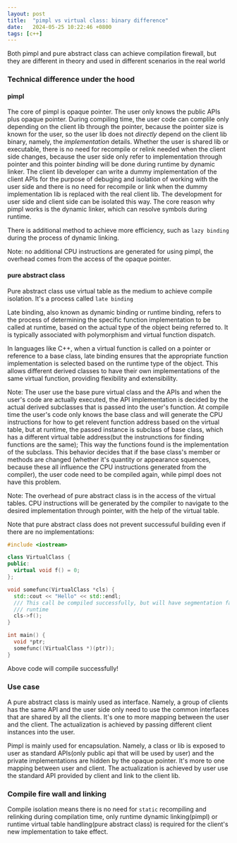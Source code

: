 ```yaml
---
layout: post
title:  "pimpl vs virtual class: binary difference"
date:   2024-05-25 10:22:46 +0800
tags: [c++]
---
```



Both pimpl and pure abstract class can achieve compilation firewall, but they are different in theory and used in different scenarios in the real world

### Technical difference under the hood

#### pimpl

The core of pimpl is opaque pointer. The user only knows the public APIs plus opaque pointer. During compiling time, the user code can complile only depending on the client lib through the pointer, because the pointer size is known for the user, so the user lib does not *directly* depend on the client lib binary, namely, the *implementation* details. Whether the user is shared lib or executable, there is no need for recompile or relink needed when the client side changes, because the user side only refer to implementation through pointer and this pointer *binding* will be done during runtime by dynamic linker. The client lib developer can write a dummy implementation of the client APIs for the purpose of debuging and isolation of working with the user side and there is no need for recompile or link when the dummy implementation lib is replaced with the real client lib. The development for user side and client side can be isolated this way. The core reason why pimpl works is the dynamic linker, which can resolve symbols during runtime.

There is additional method to achieve more efficiency, such as `lazy binding` during the process of dynamic linking.

Note: no additional CPU instructions are generated for using pimpl, the overhead comes from the access of the opaque pointer.

#### pure abstract class

Pure abstract class use virtual table as the medium to achieve compile isolation. It's a process called `late binding`

Late binding, also known as dynamic binding or runtime binding, refers to the process of determining the specific function implementation to be called at runtime, based on the actual type of the object being referred to. It is typically associated with polymorphism and virtual function dispatch.

In languages like C++, when a virtual function is called on a pointer or reference to a base class, late binding ensures that the appropriate function implementation is selected based on the runtime type of the object. This allows different derived classes to have their own implementations of the same virtual function, providing flexibility and extensibility.

Note: The user use the base pure virtual class and the APIs and when the user's code are actually executed, the API implementation is decided by the actual derived subclasses that is passed into the user's function. At compile time the user's code only knows the base class and will generate the CPU instructions for how to get relevent function address based on the virtual table, but at runtime, the passed instance is subclass of base class, which has a different virtual table address(but the instrunctions for finding functions are the same); This way the functions found is the implementation of the subclass. This behavior decides that if the base class's member or methods are changed (whether it's quantity or appearance squences, because these all influence the CPU instructions generated from the compiler), the user code need to be compiled again, while pimpl does not have this problem.

Note: The overhead of pure abstract class is in the access of the virtual tables. CPU instructions will be generated by the compiler to navigate to the desired implementation through pointer, with the help of the virtual table.

Note that pure abstract class does not prevent successuful building even if there are no implementations:

```c++
#include <iostream>

class VirtualClass {
public:
  virtual void f() = 0;
};

void somefunc(VirtualClass *cls) {
  std::cout << "Hello" << std::endl;
  /// This call be compiled successfully, but will have segmentation fault at
  /// runtime
  cls->f();
}

int main() {
  void *ptr;
  somefunc((VirtualClass *)(ptr));
}
```

Above code will compile successfully!

### Use case

A pure abstract class is mainly used as interface. Namely, a group of clients has the same API and the user side only need to use the common interfaces that are shared by all the clients. It's one to more mapping between the user and the client. The actualization is achieved by passing different client instances into the user.

Pimpl is mainly used for encapsulation. Namely, a class or lib is exposed to user as standard APIs(only public api that will be used by user) and the private implementations are hidden by the opaque pointer. It's more to one mapping between user and client. The actualization is achieved by user use the standard API provided by client and link to the client lib.

### Compile fire wall and linking

Compile isolation means there is no need for `static` recompiling and relinking during compilation time, only runtime dynamic linking(pimpl) or runtime virtual table handling(pure abstract class) is required for the client's new implementation to take effect.